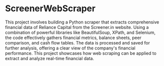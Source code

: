 # ScreenerWebScraper
This project involves building a Python scraper that extracts comprehensive financial data of Reliance Capital from the Screener.in website. Using a combination of powerful libraries like BeautifulSoup, XPath, and Selenium, the code effectively gathers financial metrics, balance sheets, peer comparison, and cash flow tables. The data is processed and saved for further analysis, offering a clear view of the company's financial performance. This project showcases how web scraping can be applied to extract and analyze real-time financial data.
